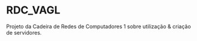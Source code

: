 # RDC_VAGL
Projeto da Cadeira de Redes de Computadores 1 sobre utilização &amp; criação de servidores.
